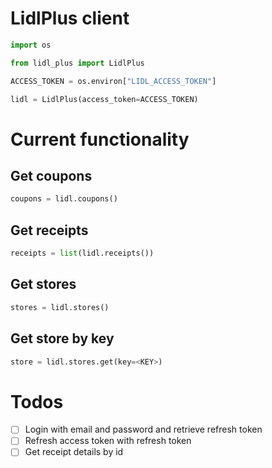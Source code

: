 # LidlPlus client

```python
import os

from lidl_plus import LidlPlus

ACCESS_TOKEN = os.environ["LIDL_ACCESS_TOKEN"]

lidl = LidlPlus(access_token=ACCESS_TOKEN)
```
# Current functionality
## Get coupons
```python
coupons = lidl.coupons()
```
## Get receipts
```python
receipts = list(lidl.receipts())
```
## Get stores
```python
stores = lidl.stores()
```
## Get store by key
```python
store = lidl.stores.get(key=<KEY>)
```

# Todos
- [ ] Login with email and password and retrieve refresh token
- [ ] Refresh access token with refresh token
- [ ] Get receipt details by id
